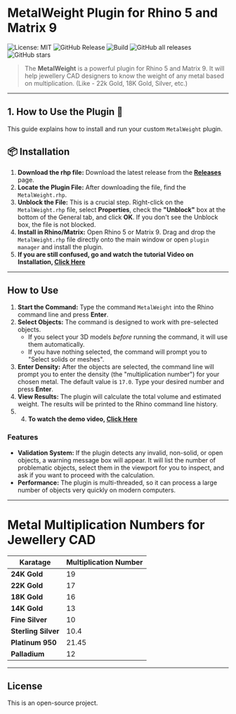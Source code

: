 # MetalWeight Plugin for Rhino 5 and Matrix 9

![License: MIT](https://img.shields.io/badge/License-MIT-02c24f.svg)
![GitHub Release](https://img.shields.io/github/v/release/SkTamim/metal-weight-plugin?color=0f6afc)
![Build](https://img.shields.io/badge/build-Passing-02b82f)
![GitHub all releases](https://img.shields.io/github/downloads/SkTamim/metal-weight-plugin/total?color=c80afc)
![GitHub stars](https://img.shields.io/github/stars/SkTamim/metal-weight-plugin?style=social&color=yellow)





 > The **MetalWeight** is a powerful plugin for Rhino 5 and Matrix 9. It will help jewellery CAD designers to know the weight of any metal based on multiplication. (Like - 22k Gold, 18K Gold, Silver, etc.)

---

## 1. How to Use the Plugin 🚀

This guide explains how to install and run your custom `MetalWeight` plugin.

## 📦 Installation
1.  **Download the rhp file:** Download the latest release from the **[Releases](https://github.com/SkTamim/metal-weight-plugin/releases)** page.
2.  **Locate the Plugin File:** After downloading the file, find the `MetalWeight.rhp`.
3. **Unblock the File:** This is a crucial step. Right-click on the `MetalWeight.rhp` file, select **Properties**, check the **"Unblock"** box at the bottom of the General tab, and click **OK**. If you don't see the Unblock box, the file is not blocked.
4.  **Install in Rhino/Matrix:** Open Rhino 5 or Matrix 9. Drag and drop the `MetalWeight.rhp` file directly onto the main window or open `plugin manager` and install the plugin.
5.  **If you are still confused, go and watch the tutorial Video on Installation, [Click Here](https://youtu.be/W23O_ehUYwA)**

---

## How to Use

1.  **Start the Command:** Type the command `MetalWeight` into the Rhino command line and press **Enter**.
2.  **Select Objects:** The command is designed to work with pre-selected objects.
    * If you select your 3D models *before* running the command, it will use them automatically.
    * If you have nothing selected, the command will prompt you to "Select solids or meshes".
3.  **Enter Density:** After the objects are selected, the command line will prompt you to enter the density (the "multiplication number") for your chosen metal. The default value is `17.0`. Type your desired number and press **Enter**.
4.  **View Results:** The plugin will calculate the total volume and estimated weight. The results will be printed to the Rhino command line history.
5.  4.  **To watch the demo video, [Click Here](https://youtu.be/NaSi1f01wlo)**

### Features

* **Validation System:** If the plugin detects any invalid, non-solid, or open objects, a warning message box will appear. It will list the number of problematic objects, select them in the viewport for you to inspect, and ask if you want to proceed with the calculation.
* **Performance:** The plugin is multi-threaded, so it can process a large number of objects very quickly on modern computers.

---

# Metal Multiplication Numbers for Jewellery CAD

| Karatage            | Multiplication Number | 
|---------------------|-----------------------|
| **24K Gold**        | 19                    | 
| **22K Gold**        | 17                    |
| **18K Gold**        | 16                    |
| **14K Gold**        | 13                    |
| **Fine Silver**     | 10                    | 
| **Sterling Silver** | 10.4                  |
| **Platinum 950**    | 21.45                 |
| **Palladium**       | 12                    |
 
---

## License

This is an open-source project.
